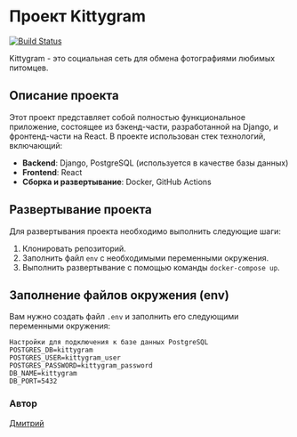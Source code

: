 # Проект Kittygram

[![Build Status](https://github.com/vhg860/kittygram_final/actions/workflows/main.yml/badge.svg)](https://github.com/vhg860/kittygram_final/actions)

Kittygram - это социальная сеть для обмена фотографиями любимых питомцев.

## Описание проекта

Этот проект представляет собой полностью функциональное приложение, состоящее из бэкенд-части, разработанной на Django, и фронтенд-части на React. В проекте использован стек технологий, включающий:

- **Backend**: Django, PostgreSQL (используется в качестве базы данных)
- **Frontend**: React
- **Сборка и развертывание**: Docker, GitHub Actions

## Развертывание проекта

Для развертывания проекта необходимо выполнить следующие шаги:

1. Клонировать репозиторий.
2. Заполнить файл `env` с необходимыми переменными окружения.
3. Выполнить развертывание с помощью команды `docker-compose up`.

## Заполнение файлов окружения (env)

Вам нужно создать файл `.env` и заполнить его следующими переменными окружения:

```dotenv
Настройки для подключения к базе данных PostgreSQL
POSTGRES_DB=kittygram
POSTGRES_USER=kittygram_user
POSTGRES_PASSWORD=kittygram_password
DB_NAME=kittygram
DB_PORT=5432
```
### Автор
[Дмитрий](https://github.com/vhg860)